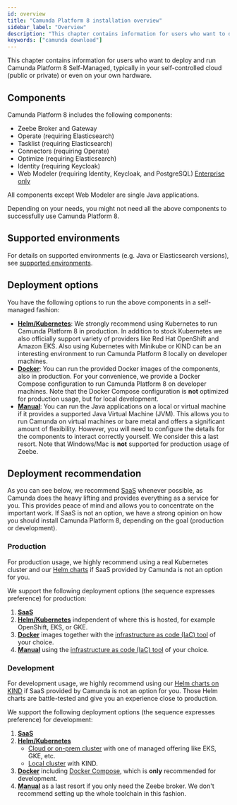 ```yaml
---
id: overview
title: "Camunda Platform 8 installation overview"
sidebar_label: "Overview"
description: "This chapter contains information for users who want to deploy and run Camunda Platform 8 Self-Managed in their self-controlled cloud or own hardware."
keywords: ["camunda download"]
---
```


This chapter contains information for users who want to deploy and run Camunda Platform 8 Self-Managed, typically in your self-controlled cloud (public or private) or even on your own hardware.

## Components

Camunda Platform 8 includes the following components:

- Zeebe Broker and Gateway
- Operate (requiring Elasticsearch)
- Tasklist (requiring Elasticsearch)
- Connectors (requiring Operate)
- Optimize (requiring Elasticsearch)
- Identity (requiring Keycloak)
- Web Modeler (requiring Identity, Keycloak, and PostgreSQL) [<span class="badge badge--enterprise-only">Enterprise only</span>](../../../reference/licenses/#web-modeler)

All components except Web Modeler are single Java applications.

Depending on your needs, you might not need all the above components to successfully use Camunda Platform 8.

## Supported environments

For details on supported environments (e.g. Java or Elasticsearch versions), see [supported environments](/docs/reference/supported-environments/).

## Deployment options

You have the following options to run the above components in a self-managed fashion:

- [**Helm/Kubernetes**](./helm-kubernetes/overview.md): We strongly recommend using Kubernetes to run Camunda Platform 8 in production. In addition to stock Kubernetes we also officially support variety of providers like Red Hat OpenShift and Amazon EKS. Also using Kubernetes with Minikube or KIND can be an interesting environment to run Camunda Platform 8 locally on developer machines.
- [**Docker**](./docker.md): You can run the provided Docker images of the components, also in production. For your convenience, we provide a Docker Compose configuration to run Camunda Platform 8 on developer machines. Note that the Docker Compose configuration is **not** optimized for production usage, but for local development.
- [**Manual**](./manual.md): You can run the Java applications on a local or virtual machine if it provides a supported Java Virtual Machine (JVM). This allows you to run Camunda on virtual machines or bare metal and offers a significant amount of flexibility. However, you will need to configure the details for the components to interact correctly yourself. We consider this a last resort. Note that Windows/Mac is **not** supported for production usage of Zeebe.

## Deployment recommendation

As you can see below, we recommend [SaaS](https://camunda.com/get-started) whenever possible, as Camunda does the heavy lifting and provides everything as a service for you. This provides peace of mind and allows you to concentrate on the important work. If SaaS is not an option, we have a strong opinion on how you should install Camunda Platform 8, depending on the goal (production or development).

### Production

For production usage, we highly recommend using a real Kubernetes cluster and our [Helm charts](./helm-kubernetes/deploy.md) if SaaS provided by Camunda is not an option for you.

We support the following deployment options (the sequence expresses preference) for production:

1. [**SaaS**](https://camunda.com/get-started)
2. [**Helm/Kubernetes**](./helm-kubernetes/overview.md) independent of where this is hosted, for example OpenShift, EKS, or GKE.
3. [**Docker**](./docker.md) images together with the [infrastructure as code (IaC) tool](https://en.wikipedia.org/wiki/Infrastructure_as_code) of your choice.
4. [**Manual**](./manual.md) using the [infrastructure as code (IaC) tool](https://en.wikipedia.org/wiki/Infrastructure_as_code) of your choice.

### Development

For development usage, we highly recommend using our [Helm charts on KIND](./helm-kubernetes/guides/local-kubernetes-cluster.md) if SaaS provided by Camunda is not an option for you. Those Helm charts are battle-tested and give you an experience close to production.

We support the following deployment options (the sequence expresses preference) for development:

1. [**SaaS**](https://camunda.com/get-started)
2. [**Helm/Kubernetes**](./helm-kubernetes/overview.md)
   - [Cloud or on-prem cluster](./helm-kubernetes/overview.md#kubernetes-environments) with one of managed offering like EKS, GKE, etc.
   - [Local cluster](./helm-kubernetes/guides/local-kubernetes-cluster.md) with KIND.
3. [**Docker**](./docker.md) including [Docker Compose](./docker.md#docker-compose), which is **only** recommended for development.
4. [**Manual**](./manual.md) as a last resort if you only need the Zeebe broker. We don't recommend setting up the whole toolchain in this fashion.
